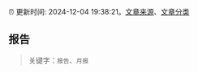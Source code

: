 :alarm_clock: 更新时间: 2024-12-04 19:38:21。[文章来源](/README.md)、[文章分类](/TAGS.md)

## 报告


> 关键字：`报告`、`月报`



